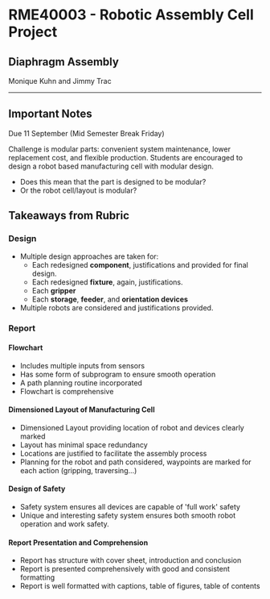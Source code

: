 # RME40003 - Robotic Assembly Cell Project
## Diaphragm Assembly
Monique Kuhn and Jimmy Trac

---

## Important Notes

Due 11 September (Mid Semester Break Friday)

Challenge is modular parts: convenient system maintenance, lower replacement cost, and flexible production. Students are encouraged to design a robot based manufacturing cell with modular design.

* Does this mean that the part is designed to be modular?
* Or the robot cell/layout is modular?



## Takeaways from Rubric

### Design

* Multiple design approaches are taken for:
  * Each redesigned **component**, justifications and provided for final design.
  * Each redesigned **fixture**, again, justifications.
  * Each **gripper**
  * Each **storage**, **feeder**, and **orientation devices**
* Multiple robots are considered and justifications provided.

### Report

#### Flowchart

* Includes multiple inputs from sensors
* Has some form of subprogram to ensure smooth operation
* A path planning routine incorporated
* Flowchart is comprehensive

#### Dimensioned Layout of Manufacturing Cell

* Dimensioned Layout providing location of robot and devices clearly marked
* Layout has minimal space redundancy
* Locations are justified to facilitate the assembly process
* Planning for the robot and path considered, waypoints are marked for each action (gripping, traversing...)

#### Design of Safety

* Safety system ensures all devices are capable of 'full work' safety
* Unique and interesting safety system ensures both smooth robot operation and work safety.

#### Report Presentation and Comprehension

* Report has structure with cover sheet, introduction and conclusion
* Report is presented comprehensively with good and consistent formatting
* Report is well formatted with captions, table of figures, table of contents



